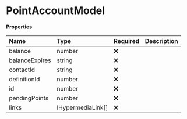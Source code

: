 # PointAccountModel

**Properties**

| Name           | Type              | Required | Description |
| :------------- | :---------------- | :------- | :---------- |
| balance        | number            | ❌       |             |
| balanceExpires | string            | ❌       |             |
| contactId      | string            | ❌       |             |
| definitionId   | number            | ❌       |             |
| id             | number            | ❌       |             |
| pendingPoints  | number            | ❌       |             |
| links          | IHypermediaLink[] | ❌       |             |

<!-- This file was generated by liblab | https://liblab.com/ -->
